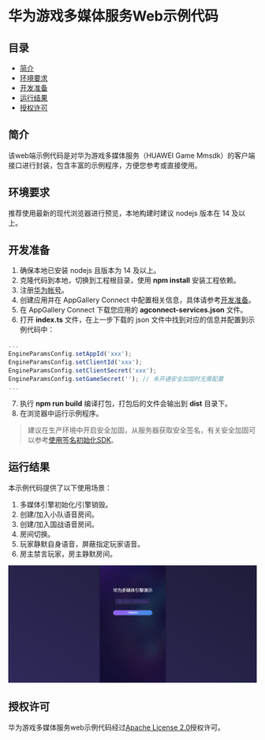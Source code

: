 # 华为游戏多媒体服务Web示例代码

## 目录<a name="section106mcpsimp"></a>

- [简介](#section119mcpsimp)
- [环境要求](#section123mcpsimp)
- [开发准备](#section126mcpsimp)
- [运行结果](#section137mcpsimp)
- [授权许可](#section147mcpsimp)

## 简介<a name="section119mcpsimp"></a>

该web端示例代码是对华为游戏多媒体服务（HUAWEI Game Mmsdk）的客户端接口进行封装，包含丰富的示例程序，方便您参考或直接使用。

## 环境要求<a name="section123mcpsimp"></a>

推荐使用最新的现代浏览器进行预览，本地构建时建议 nodejs 版本在 14 及以上。

## 开发准备<a name="section126mcpsimp"></a>

1. 确保本地已安装 nodejs 且版本为 14 及以上。
2. 克隆代码到本地，切换到工程根目录，使用 **npm install** 安装工程依赖。
3. 注册[华为帐号](https://developer.huawei.com/consumer/cn/doc/start/registration-and-verification-0000001053628148)。
4. 创建应用并在 AppGallery Connect 中配置相关信息，具体请参考[开发准备](https://developer.huawei.com/consumer/cn/doc/development/HMSCore-Guides/web-preparations-0000001050050891)。
5. 在 AppGallery Connect 下载您应用的 **agconnect-services.json** 文件。
6. 打开 **index.ts** 文件，在上一步下载的 json 文件中找到对应的信息并配置到示例代码中：

```ts
...
EngineParamsConfig.setAppId('xxx');
EngineParamsConfig.setClientId('xxx');
EngineParamsConfig.setClientSecret('xxx');
EngineParamsConfig.setGameSecret(''); // 未开通安全加固时无需配置
...
```

7. 执行 **npm run build** 编译打包，打包后的文件会输出到 **dist** 目录下。
8. 在浏览器中运行示例程序。

> 建议在生产环境中开启安全加固，从服务器获取安全签名，有关安全加固可以参考[使用签名初始化SDK](https://developer.huawei.com/consumer/cn/doc/development/AppGallery-connect-Guides/gamemme-signature-web-0000001267991749)。


## 运行结果<a name="section137mcpsimp"></a>

本示例代码提供了以下使用场景：

1. 多媒体引擎初始化/引擎销毁。
2. 创建/加入小队语音房间。
3. 创建/加入国战语音房间。
4. 房间切换。
3. 玩家静默自身语音，屏蔽指定玩家语音。
4. 房主禁言玩家，房主静默房间。

![](figures/mmsdk_sample_result.png)

## 授权许可<a name="section147mcpsimp"></a>

华为游戏多媒体服务web示例代码经过[Apache License 2.0](http://www.apache.org/licenses/LICENSE-2.0)授权许可。

